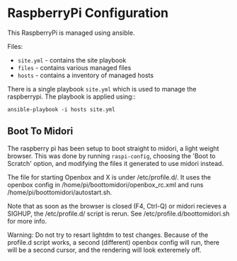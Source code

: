 RaspberryPi Configuration
=========================

This RaspberryPi is managed using ansible.

Files:
 * `site.yml` - contains the site playbook
 * `files` - contains various managed files
 * `hosts` - contains a inventory of managed hosts

There is a single playbook `site.yml` which is used to manage the
raspberrypi. The playbook is applied using::

    ansible-playbook -i hosts site.yml

Boot To Midori
--------------

The raspberry pi has been setup to boot straight to midori, a light weight
browser. This was done by running `raspi-config`, choosing the 'Boot to
Scratch' option, and modifying the files it generated to use midori instead.

The file for starting Openbox and X is under /etc/profile.d/. It uses the
openbox config in /home/pi/boottomidori/openbox_rc.xml and runs
/home/pi/boottomidori/autostart.sh.

Note that as soon as the browser is closed (F4, Ctrl-Q) or midori
recieves a SIGHUP, the /etc/profile.d/ script is rerun.  See
/etc/profile.d/boottomidori.sh for more info.

Warning: Do not try to resart lightdm to test changes. Because of the profile.d
script works, a second (different) openbox config will run, there will be a
second cursor, and the rendering will look exteremely off.
